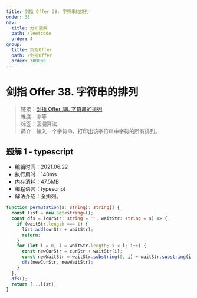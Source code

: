 ```yaml
---
title: 剑指 Offer 38. 字符串的排列
order: 38
nav:
  title: 力扣题解
  path: /leetcode
  order: 4
group:
  title: 剑指Offer
  path: /剑指Offer
  order: 300000
---
```


# 剑指 Offer 38. 字符串的排列

> 链接：[剑指 Offer 38. 字符串的排列](https://leetcode-cn.com/problems/zi-fu-chuan-de-pai-lie-lcof/)  
> 难度：中等  
> 标签：回溯算法  
> 简介：输入一个字符串，打印出该字符串中字符的所有排列。

## 题解 1 - typescript

- 编辑时间：2021.06.22
- 执行用时：140ms
- 内存消耗：47.5MB
- 编程语言：typescript
- 解法介绍：全排列。

```typescript
function permutation(s: string): string[] {
  const list = new Set<string>();
  const dfs = (curStr: string = '', waitStr: string = s) => {
    if (waitStr.length === 1) {
      list.add(curStr + waitStr);
      return;
    }
    for (let i = 0, l = waitStr.length; i < l; i++) {
      const newCurStr = curStr + waitStr[i];
      const newWaitStr = waitStr.substring(0, i) + waitStr.substring(i + 1);
      dfs(newCurStr, newWaitStr);
    }
  };
  dfs();
  return [...list];
}
```
